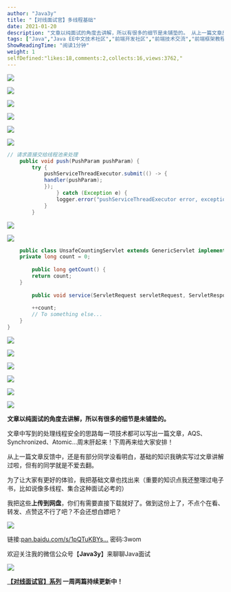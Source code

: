 ```yaml
---
author: "Java3y"
title: "【对线面试官】多线程基础"
date: 2021-01-20
description: "文章以纯面试的角度去讲解，所以有很多的细节是未铺垫的。 从上一篇文章反馈中，还是有部分同学没看明白，基础的知识我确实写过文章讲解过啦，但有的同学就是不爱去翻。 我把这些上传到网盘，你们有需要直接下载就好了。"
tags: ["Java","Java EE中文技术社区","前端开发社区","前端技术交流","前端框架教程","JavaScript 学习资源","CSS 技巧与最佳实践","HTML5 最新动态","前端工程师职业发展","开源前端项目","前端技术趋势"]
ShowReadingTime: "阅读1分钟"
weight: 1
selfDefined:"likes:18,comments:2,collects:16,views:3762,"
---
```

![](/images/jueJin/c3ad3d76a4d04a9.png)

![](/images/jueJin/a03572c021cf438.png)

![](/images/jueJin/28f294e127df426.png)

![](/images/jueJin/2800ed5da18d40f.png)

![](/images/jueJin/e38762b0f55d47b.png)

![](/images/jueJin/60b7e1c164474a5.png)

```java
// 请求直接交给线程池来处理
    public void push(PushParam pushParam) {
        try {
            pushServiceThreadExecutor.submit(() -> {
            handler(pushParam);
            });
                } catch (Exception e) {
                logger.error("pushServiceThreadExecutor error, exception{}:", e);
            }
        }
```

![](/images/jueJin/1424492db15647a.png)

![](/images/jueJin/32e99e01272547f.png)

```java
    public class UnsafeCountingServlet extends GenericServlet implements Servlet {
    private long count = 0;
    
        public long getCount() {
        return count;
    }
    
        public void service(ServletRequest servletRequest, ServletResponse servletResponse) throws ServletException, IOException {
        
        ++count;
        // To something else...
    }
}
```

![](/images/jueJin/65db0bcce1534a3.png)

![](/images/jueJin/8f0a5bd3df884e9.png)

![](/images/jueJin/bf745b6a26ef426.png)

![](/images/jueJin/ef07c66614b8476.png)

![](/images/jueJin/b7628f3e878a4ad.png)

![](/images/jueJin/eeee7bcd8f5b4f9.png)

**文章以纯面试的角度去讲解，所以有很多的细节是未铺垫的。**

文章中写到的处理线程安全的思路每一项技术都可以写出一篇文章，AQS、Synchronized、Atomic...周末肝起来！下周再来给大家安排！

从上一篇文章反馈中，还是有部分同学没看明白，基础的知识我确实写过文章讲解过啦，但有的同学就是不爱去翻。

为了让大家有更好的体验，我把基础文章也找出来（重要的知识点我还整理过电子书，比如说像多线程、集合这种面试必考的）

我把这些**上传到网盘**，你们有需要直接下载就好了。做到这份上了，不点个在看、转发、点赞这不行了吧？不会还想白嫖吧？

![](/images/jueJin/85c7f181c093423.png)

链接:[pan.baidu.com/s/1pQTuKBYs…](https://link.juejin.cn?target=https%3A%2F%2Fpan.baidu.com%2Fs%2F1pQTuKBYsHLsUR5ORRAnwFg "https://pan.baidu.com/s/1pQTuKBYsHLsUR5ORRAnwFg") 密码:3wom

欢迎关注我的微信公众号【**Java3y**】来聊聊Java面试

![](/images/jueJin/9343fd7378824f6.png)

**[【对线面试官】系列](https://link.juejin.cn?target=https%3A%2F%2Fmp.weixin.qq.com%2Fmp%2Fappmsgalbum%3F__biz%3DMzU4NzA3MTc5Mg%3D%3D%26action%3Dgetalbum%26album_id%3D1657204970858872832%23wechat_redirect "https://mp.weixin.qq.com/mp/appmsgalbum?__biz=MzU4NzA3MTc5Mg==&action=getalbum&album_id=1657204970858872832#wechat_redirect") 一周两篇持续更新中！**